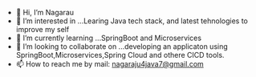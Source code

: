 - 👋 Hi, I’m Nagarau
- 👀 I’m interested in ...Learing Java tech stack, and latest tehnologies to improve my self
- 🌱 I’m currently learning ...SpringBoot and Microservices
- 💞️ I’m looking to collaborate on ...developing an applicaton using SpringBoot,Microservices,Spring Cloud and othere CICD tools.
- 📫 How to reach me by mail: nagaraju4java7@gmail.com
